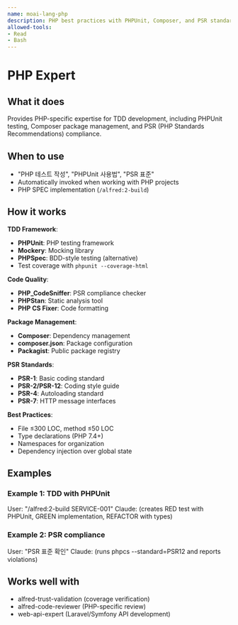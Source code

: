 ```yaml
---
name: moai-lang-php
description: PHP best practices with PHPUnit, Composer, and PSR standards
allowed-tools:
- Read
- Bash
---
```


# PHP Expert

## What it does

Provides PHP-specific expertise for TDD development, including PHPUnit testing, Composer package management, and PSR (PHP Standards Recommendations) compliance.

## When to use

- "PHP 테스트 작성", "PHPUnit 사용법", "PSR 표준"
- Automatically invoked when working with PHP projects
- PHP SPEC implementation (`/alfred:2-build`)

## How it works

**TDD Framework**:
- **PHPUnit**: PHP testing framework
- **Mockery**: Mocking library
- **PHPSpec**: BDD-style testing (alternative)
- Test coverage with `phpunit --coverage-html`

**Code Quality**:
- **PHP_CodeSniffer**: PSR compliance checker
- **PHPStan**: Static analysis tool
- **PHP CS Fixer**: Code formatting

**Package Management**:
- **Composer**: Dependency management
- **composer.json**: Package configuration
- **Packagist**: Public package registry

**PSR Standards**:
- **PSR-1**: Basic coding standard
- **PSR-2/PSR-12**: Coding style guide
- **PSR-4**: Autoloading standard
- **PSR-7**: HTTP message interfaces

**Best Practices**:
- File ≤300 LOC, method ≤50 LOC
- Type declarations (PHP 7.4+)
- Namespaces for organization
- Dependency injection over global state

## Examples

### Example 1: TDD with PHPUnit
User: "/alfred:2-build SERVICE-001"
Claude: (creates RED test with PHPUnit, GREEN implementation, REFACTOR with types)

### Example 2: PSR compliance
User: "PSR 표준 확인"
Claude: (runs phpcs --standard=PSR12 and reports violations)

## Works well with

- alfred-trust-validation (coverage verification)
- alfred-code-reviewer (PHP-specific review)
- web-api-expert (Laravel/Symfony API development)
